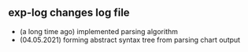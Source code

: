 ## exp-log changes log file

- (a long time ago) implemented parsing algorithm
- (04.05.2021) forming abstract syntax tree from parsing chart output
